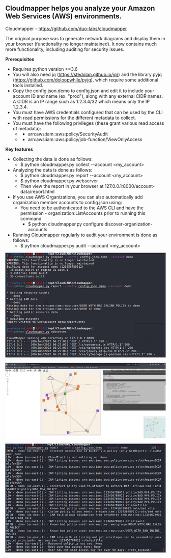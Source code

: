 ## Cloudmapper helps you analyze your Amazon Web Services (AWS) environments. 

Cloudmapper - https://github.com/duo-labs/cloudmapper

The original purpose was to generate network diagrams and display them in your browser (functionality no longer maintained). It now contains much more functionality, including auditing for security issues.

**Prerequisites** 
* Requires python version >=3.6
* You will also need jq (https://stedolan.github.io/jq/) and the library pyjq (https://github.com/doloopwhile/pyjq), which require some additional tools installed.
* Copy the config.json.demo to config.json and edit it to include your account ID and name (ex. "prod"), along with any external CIDR names. A CIDR is an IP range such as 1.2.3.4/32 which means only the IP 1.2.3.4.
* You must have AWS credentials configured that can be used by the CLI with read permissions for the different metadata to collect.
* You must have the following privileges (these grant various read access of metadata):
   * - arn:aws:iam::aws:policy/SecurityAudit
   * - arn:aws:iam::aws:policy/job-function/ViewOnlyAccess

**Key features**
* Collecting the data is done as follows:
  * $ python cloudmapper.py collect --account <my_account>
* Analyzing the data is done as follows: 
   * $ python cloudmapper.py report --account <my_account>
   * $ python cloudmapper.py webserver
   * Then view the report in your browser at 127.0.0.1:8000/account-data/report.html
* If you use AWS Organizations, you can also automatically add organization member accounts to config.json using:
  * You need to be authenticated to the AWS CLI and have the permission - organization:ListAccounts prior to running this command.
    * $ python cloudmapper.py configure discover-organization-accounts
* Running Cloudmapper regularly to audit your environment is done as follows:
  * $ python cloudmapper.py audit --account <my_account>

![Import Module](https://github.com/JonathanScheinert/Cloud_PT_Tools/blob/main/AWS/Screenshots/CloudMapper_1.png)


![Running The Script](https://github.com/JonathanScheinert/Cloud_PT_Tools/blob/main/AWS/Screenshots/CloudMapper_2.png)


![Running The Script](https://github.com/JonathanScheinert/Cloud_PT_Tools/blob/main/AWS/Screenshots/CloudMapper_3.png)
